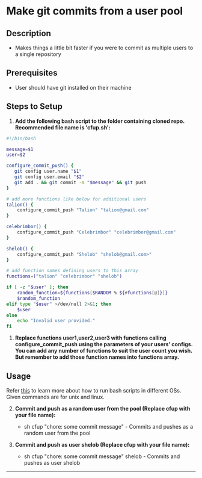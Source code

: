 # Make git commits from a user pool

## Description

- Makes things a little bit faster if you were to commit as multiple users to a single repository

## Prerequisites

- User should have git installed on their machine

## Steps to Setup

1. **Add the following bash script to the folder containing cloned repo. Recommended file name is 'cfup.sh':**

```bash
#!/bin/bash

message=$1
user=$2

configure_commit_push() {
   git config user.name "$1"
   git config user.email "$2"
   git add . && git commit -m "$message" && git push
}

# add more functions like below for additional users
talion() {
    configure_commit_push "Talion" "talion@gmail.com"
}

celebrimbor() {
    configure_commit_push "Celebrimbor" "celebrimbor@gmail.com"
}

shelob() {
    configure_commit_push "Shelob" "shelob@gmail.com>"
}

# add function names defining users to this array
functions=("talion" "celebrimbor" "shelob")

if [ -z "$user" ]; then
    random_function=${functions[$RANDOM % ${#functions[@]}]}
    $random_function
elif type "$user" >/dev/null 2>&1; then
    $user
else
    echo "Invalid user provided."
fi
```

1. **Replace functions user1,user2,user3 with functions calling configure_commit_push using the parameters of your users' configs. You can add any number of functions to suit the user count you wish. But remember to add those function names into functions array.**

## Usage

Refer [this](https://inpics.net/how-to-run-sh-file-on-linux-mac-windows/#:~:text=To%20run%20a%20bash%20script,%E2%80%9Cbash%20filename.sh%E2%80%9D.) to learn more about how to run bash scripts in different OSs. Given commands are for unix and linux.

2. **Commit and push as a random user from the pool (Replace cfup with your file name):**
    - sh cfup "chore: some commit message" - Commits and pushes as a random user from the pool

2. **Commit and push as user shelob (Replace cfup with your file name):**

    - sh cfup "chore: some commit message" shelob - Commits and pushes as user shelob

---
